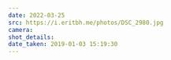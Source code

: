 ```yaml
---
date: 2022-03-25
src: https://i.eritbh.me/photos/DSC_2980.jpg
camera:
shot_details:
date_taken: 2019-01-03 15:19:30
---
```

